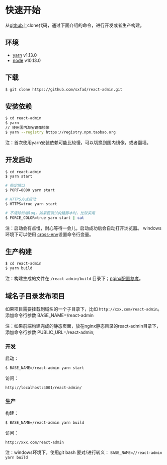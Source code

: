 # 快速开始
从[github](https://github.com/sxfad/react-admin)上clone代码，通过下面介绍的命令，进行开发或者生产构建。

## 环境
- [yarn](https://yarnpkg.com) v1.13.0
- [node](https://nodejs.org) v10.13.0

## 下载
```bash
$ git clone https://github.com/sxfad/react-admin.git
```

## 安装依赖
```bash
$ cd react-admin
$ yarn
// 使用国内淘宝镜像镜像
$ yarn --registry https://registry.npm.taobao.org
```
注：首次使用yarn安装依赖可能比较慢，可以切换到国内镜像，或者翻墙。

## 开发启动
```bash
$ cd react-admin
$ yarn start

# 指定端口
$ PORT=8080 yarn start

# HTTPS方式启动
$ HTTPS=true yarn start

# 不清除终端log，如果要调试构建脚本时，比较实用
$ FORCE_COLOR=true yarn start | cat
```
注：启动会有点慢，耐心等待一会儿，启动成功后会自动打开浏览器。
windows环境下可以使用 [cross-env](https://www.npmjs.com/package/cross-env)设置命令行变量。

## 生产构建
```bash
$ cd react-admin
$ yarn build
```
注：构建生成的文件在 `/react-admin/build` 目录下；[nginx配置参考](NGINX.md)。

## 域名子目录发布项目
如果项目需要挂载到域名的一个子目录下，比如 `http://xxx.com/react-admin`。添加命令行参数 BASE_NAME=/react-admin

注：如果前端构建完成的静态页面，放在nginx静态目录的react-admin目录下，添加命令行参数 PUBLIC_URL=/react-admin;

### 开发
启动：
```bash
$ BASE_NAME=/react-admin yarn start
```
访问：
```
http://localhost:4001/react-admin/
```

### 生产

构建：
```bash
$ BASE_NAME=/react-admin yarn build
```

访问：
```
http://xxx.com/react-admin
```

注：windows环境下，使用git bash 要对/进行转义： `BASE_NAME=//react-admin yarn build`
